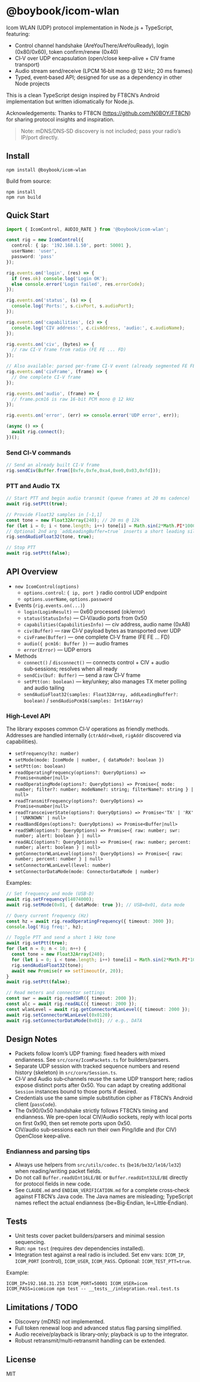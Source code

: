 # @boybook/icom-wlan

Icom WLAN (UDP) protocol implementation in Node.js + TypeScript, featuring:

- Control channel handshake (AreYouThere/AreYouReady), login (0x80/0x60), token confirm/renew (0x40)
- CI‑V over UDP encapsulation (open/close keep‑alive + CIV frame transport)
- Audio stream send/receive (LPCM 16‑bit mono @ 12 kHz; 20 ms frames)
- Typed, event‑based API; designed for use as a dependency in other Node projects

This is a clean TypeScript design inspired by FT8CN’s Android implementation but written idiomatically for Node.js.

Acknowledgements: Thanks to FT8CN (https://github.com/N0BOY/FT8CN) for sharing protocol insights and inspiration.

> Note: mDNS/DNS‑SD discovery is not included; pass your radio’s IP/port directly.

## Install

```
npm install @boybook/icom-wlan
```

Build from source:

```
npm install
npm run build
```

## Quick Start

```ts
import { IcomControl, AUDIO_RATE } from '@boybook/icom-wlan';

const rig = new IcomControl({
  control: { ip: '192.168.1.50', port: 50001 },
  userName: 'user',
  password: 'pass'
});

rig.events.on('login', (res) => {
  if (res.ok) console.log('Login OK');
  else console.error('Login failed', res.errorCode);
});

rig.events.on('status', (s) => {
  console.log('Ports:', s.civPort, s.audioPort);
});

rig.events.on('capabilities', (c) => {
  console.log('CIV address:', c.civAddress, 'audio:', c.audioName);
});

rig.events.on('civ', (bytes) => {
  // raw CI‑V frame from radio (FE FE ... FD)
});

// Also available: parsed per‑frame CI‑V event (already segmented FE FE ... FD)
rig.events.on('civFrame', (frame) => {
  // One complete CI‑V frame
});

rig.events.on('audio', (frame) => {
  // frame.pcm16 is raw 16‑bit PCM mono @ 12 kHz
});

rig.events.on('error', (err) => console.error('UDP error', err));

(async () => {
  await rig.connect();
})();
```

### Send CI‑V commands

```ts
// Send an already built CI‑V frame
rig.sendCiv(Buffer.from([0xfe,0xfe,0xa4,0xe0,0x03,0xfd]));
```

### PTT and Audio TX

```ts
// Start PTT and begin audio transmit (queue frames at 20 ms cadence)
await rig.setPtt(true);

// Provide Float32 samples in [-1,1]
const tone = new Float32Array(240); // 20 ms @ 12k
for (let i = 0; i < tone.length; i++) tone[i] = Math.sin(2*Math.PI*1000 * i / AUDIO_RATE);
// Optional 2nd arg `addLeadingBuffer=true` inserts a short leading silence
rig.sendAudioFloat32(tone, true);

// Stop PTT
await rig.setPtt(false);
```

## API Overview

- `new IcomControl(options)`
  - `options.control`: `{ ip, port }` radio control UDP endpoint
  - `options.userName`, `options.password`
- Events (`rig.events.on(...)`)
  - `login(LoginResult)` — 0x60 processed (ok/error)
  - `status(StatusInfo)` — CI‑V/audio ports from 0x50
  - `capabilities(CapabilitiesInfo)` — civ address, audio name (0xA8)
  - `civ(Buffer)` — raw CI‑V payload bytes as transported over UDP
  - `civFrame(Buffer)` — one complete CI‑V frame (FE FE ... FD)
  - `audio({ pcm16: Buffer })` — audio frames
  - `error(Error)` — UDP errors
- Methods
  - `connect()` / `disconnect()` — connects control + CIV + audio sub‑sessions; resolves when all ready
  - `sendCiv(buf: Buffer)` — send a raw CI‑V frame
  - `setPtt(on: boolean)` — key/unkey; also manages TX meter polling and audio tailing
  - `sendAudioFloat32(samples: Float32Array, addLeadingBuffer?: boolean)` / `sendAudioPcm16(samples: Int16Array)`

### High‑Level API

The library exposes common CI‑V operations as friendly methods. Addresses are handled internally (`ctrAddr=0xe0`, `rigAddr` discovered via capabilities).

- `setFrequency(hz: number)`
- `setMode(mode: IcomMode | number, { dataMode?: boolean })`
- `setPtt(on: boolean)`
- `readOperatingFrequency(options?: QueryOptions) => Promise<number|null>`
- `readOperatingMode(options?: QueryOptions) => Promise<{ mode: number; filter?: number; modeName?: string; filterName?: string } | null>`
- `readTransmitFrequency(options?: QueryOptions) => Promise<number|null>`
- `readTransceiverState(options?: QueryOptions) => Promise<'TX' | 'RX' | 'UNKNOWN' | null>`
- `readBandEdges(options?: QueryOptions) => Promise<Buffer|null>`
- `readSWR(options?: QueryOptions) => Promise<{ raw: number; swr: number; alert: boolean } | null>`
- `readALC(options?: QueryOptions) => Promise<{ raw: number; percent: number; alert: boolean } | null>`
- `getConnectorWLanLevel(options?: QueryOptions) => Promise<{ raw: number; percent: number } | null>`
- `setConnectorWLanLevel(level: number)`
- `setConnectorDataMode(mode: ConnectorDataMode | number)`

Examples:

```ts
// Set frequency and mode (USB-D)
await rig.setFrequency(14074000);
await rig.setMode(0x01, { dataMode: true }); // USB=0x01, data mode

// Query current frequency (Hz)
const hz = await rig.readOperatingFrequency({ timeout: 3000 });
console.log('Rig freq:', hz);

// Toggle PTT and send a short 1 kHz tone
await rig.setPtt(true);
for (let n = 0; n < 10; n++) {
  const tone = new Float32Array(240);
  for (let i = 0; i < tone.length; i++) tone[i] = Math.sin(2*Math.PI*1000*i/AUDIO_RATE) * 0.2;
  rig.sendAudioFloat32(tone);
  await new Promise(r => setTimeout(r, 20));
}
await rig.setPtt(false);

// Read meters and connector settings
const swr = await rig.readSWR({ timeout: 2000 });
const alc = await rig.readALC({ timeout: 2000 });
const wlanLevel = await rig.getConnectorWLanLevel({ timeout: 2000 });
await rig.setConnectorWLanLevel(0x0120);
await rig.setConnectorDataMode(0x01); // e.g., DATA
```

## Design Notes

- Packets follow Icom’s UDP framing: fixed headers with mixed endianness. See `src/core/IcomPackets.ts` for builders/parsers.
- Separate UDP session with tracked sequence numbers and resend history (skeleton) in `src/core/Session.ts`.
- CI‑V and Audio sub‑channels reuse the same UDP transport here; radios expose distinct ports after 0x50. You can adapt by creating additional `Session` instances bound to those ports if desired.
- Credentials use the same simple substitution cipher as FT8CN’s Android client (`passCode`).
- The 0x90/0x50 handshake strictly follows FT8CN’s timing and endianness. We pre‑open local CIV/Audio sockets, reply with local ports on first 0x90, then set remote ports upon 0x50.
- CIV/audio sub‑sessions each run their own Ping/Idle and (for CIV) OpenClose keep‑alive.

### Endianness and parsing tips

- Always use helpers from `src/utils/codec.ts` (`be16/be32/le16/le32`) when reading/writing packet fields.
- Do not call `Buffer.readUInt16LE/BE` or `Buffer.readUInt32LE/BE` directly for protocol fields in new code.
- See `CLAUDE.md` and `ENDIAN_VERIFICATION.md` for a complete cross‑check against FT8CN’s Java code. The Java names are misleading; TypeScript names reflect the actual endianness (be=Big‑Endian, le=Little‑Endian).

## Tests

- Unit tests cover packet builders/parsers and minimal session sequencing.
- Run: `npm test` (requires dev dependencies installed).
- Integration test against a real radio is included. Set env vars: `ICOM_IP`, `ICOM_PORT` (control), `ICOM_USER`, `ICOM_PASS`. Optional: `ICOM_TEST_PTT=true`.

Example:

```
ICOM_IP=192.168.31.253 ICOM_PORT=50001 ICOM_USER=icom ICOM_PASS=icomicom npm test -- __tests__/integration.real.test.ts
```

## Limitations / TODO

- Discovery (mDNS) not implemented.
- Full token renewal loop and advanced status flag parsing simplified.
- Audio receive/playback is library‑only; playback is up to the integrator.
- Robust retransmit/multi‑retransmit handling can be extended.

## License

MIT
